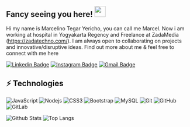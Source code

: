 ## Fancy seeing you here! <img src="https://raw.githubusercontent.com/aemmadi/aemmadi/master/wave.gif" width="30px">
Hi my name is Marcelino Tegar Yericho, you can call me Marcel. Now i am working at hospital in Yogyakarta Regency and Freelance at ZadaMedia (https://zadatechno.com/). I am always open to collaborating on projects and innovative/disruptive ideas. Find out more about me & feel free to connect with me here


[![Linkedin Badge](https://img.shields.io/badge/-marcelino-blue?style=flat-square&logo=Linkedin&logoColor=white&link=https://www.linkedin.com/in/marcelino-tegar-yericho-46577b17b//)](https://www.linkedin.com/in/marcelino-tegar-yericho-46577b17b//)
[![Instagram Badge](https://img.shields.io/badge/-tegarmarcelino-purple?style=flat-square&logo=instagram&logoColor=white&link=https://instagram.com/tegarmarcelino/)](https://instagram.com/tegarmarcelino)
[![Gmail Badge](https://img.shields.io/badge/-marceldeveloper9@gmail.com-c14438?style=flat-square&logo=Gmail&logoColor=white&link=mailto:marceldeveloper9@gmail.com)](mailto:marceldeveloper9@gmail.com)

## ⚡ Technologies

![JavaScript](https://img.shields.io/badge/-JavaScript-black?style=flat-square&logo=javascript)
![Nodejs](https://img.shields.io/badge/-Nodejs-black?style=flat-square&logo=Node.js)
![CSS3](https://img.shields.io/badge/-CSS3-1572B6?style=flat-square&logo=css3)
![Bootstrap](https://img.shields.io/badge/-Bootstrap-563D7C?style=flat-square&logo=bootstrap)
![MySQL](https://img.shields.io/badge/-MySQL-black?style=flat-square&logo=mysql)
![Git](https://img.shields.io/badge/-Git-black?style=flat-square&logo=git)
![GitHub](https://img.shields.io/badge/-GitHub-181717?style=flat-square&logo=github)
![GitLab](https://img.shields.io/badge/-GitLab-FCA121?style=flat-square&logo=gitlab)

![Github Stats](https://github-readme-stats.vercel.app/api?username=Marcelino15&count_private=true&show_icons=true&include_all_commits=true)
![Top Langs](https://github-readme-stats.vercel.app/api/top-langs/?username=Marcelino15&hide=TeX&layout=compact)

